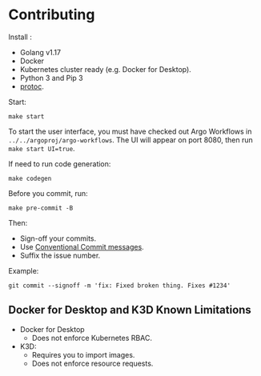 # Contributing

Install :

* Golang v1.17
* Docker
* Kubernetes cluster ready (e.g. Docker for Desktop).
* Python 3 and Pip 3
* [protoc](https://grpc.io/docs/protoc-installation/).

Start:

    make start

To start the user interface, you must have checked out Argo Workflows in `../../argoproj/argo-workflows`. The UI will
appear on port 8080, then run `make start UI=true`.

If need to run code generation:

    make codegen

Before you commit, run:

    make pre-commit -B

Then:

* Sign-off your commits.
* Use [Conventional Commit messages](https://www.conventionalcommits.org/en/v1.0.0/).
* Suffix the issue number.

Example:

    git commit --signoff -m 'fix: Fixed broken thing. Fixes #1234'

## Docker for Desktop and K3D Known Limitations

* Docker for Desktop
    * Does not enforce Kubernetes RBAC.
* K3D:
    * Requires you to import images.
    * Does not enforce resource requests.
